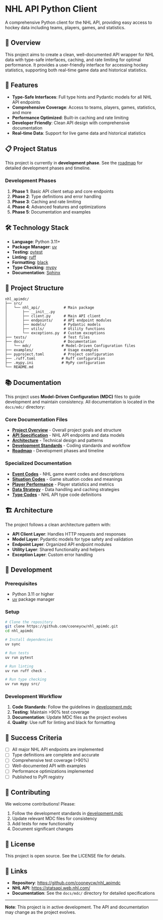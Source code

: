 # NHL API Python Client

A comprehensive Python client for the NHL API, providing easy access to hockey data including teams, players, games, and statistics.

## 🏒 Overview

This project aims to create a clean, well-documented API wrapper for NHL data with type-safe interfaces, caching, and rate limiting for optimal performance. It provides a user-friendly interface for accessing hockey statistics, supporting both real-time game data and historical statistics.

## 🚀 Features

- **Type-Safe Interfaces**: Full type hints and Pydantic models for all NHL API endpoints
- **Comprehensive Coverage**: Access to teams, players, games, statistics, and more
- **Performance Optimized**: Built-in caching and rate limiting
- **Developer Friendly**: Clean API design with comprehensive documentation
- **Real-time Data**: Support for live game data and historical statistics

## 📋 Project Status

This project is currently in **development phase**. See the [roadmap](./docs/mdc/roadmap.mdc) for detailed development phases and timeline.

### Development Phases
1. **Phase 1**: Basic API client setup and core endpoints
2. **Phase 2**: Type definitions and error handling  
3. **Phase 3**: Caching and rate limiting
4. **Phase 4**: Advanced features and optimizations
5. **Phase 5**: Documentation and examples

## 🛠️ Technology Stack

- **Language**: Python 3.11+
- **Package Manager**: [uv](https://github.com/astral-sh/uv)
- **Testing**: [pytest](https://pytest.org/)
- **Linting**: [ruff](https://github.com/astral-sh/ruff)
- **Formatting**: [black](https://black.readthedocs.io/)
- **Type Checking**: [mypy](https://mypy-lang.org/)
- **Documentation**: [Sphinx](https://www.sphinx-doc.org/)

## 📁 Project Structure

```
nhl_apimdc/
├── src/
│   └── nhl_api/           # Main package
│       ├── __init__.py
│       ├── client.py      # Main API client
│       ├── endpoints/     # API endpoint modules
│       ├── models/        # Pydantic models
│       ├── utils/         # Utility functions
│       └── exceptions.py  # Custom exceptions
├── tests/                 # Test files
├── docs/                  # Documentation
│   └── mdc/              # Model-Driven Configuration files
├── examples/              # Usage examples
├── pyproject.toml         # Project configuration
├── .ruff.toml            # Ruff configuration
├── .mypy.ini             # MyPy configuration
└── README.md
```

## 📚 Documentation

This project uses **Model-Driven Configuration (MDC)** files to guide development and maintain consistency. All documentation is located in the `docs/mdc/` directory:

### Core Documentation Files

- **[Project Overview](./docs/mdc/project.mdc)** - Overall project goals and structure
- **[API Specification](./docs/mdc/api.mdc)** - NHL API endpoints and data models
- **[Architecture](./docs/mdc/architecture.mdc)** - Technical design and patterns
- **[Development Standards](./docs/mdc/development.mdc)** - Coding standards and workflow
- **[Roadmap](./docs/mdc/roadmap.mdc)** - Development phases and timeline

### Specialized Documentation

- **[Event Codes](./docs/mdc/event.mdc)** - NHL game event codes and descriptions
- **[Situation Codes](./docs/mdc/situation.mdc)** - Game situation codes and meanings
- **[Player Performance](./docs/mdc/player_performance.mdc)** - Player statistics and metrics
- **[Data Strategy](./docs/mdc/data_strategy.mdc)** - Data handling and caching strategies
- **[Type Codes](./docs/mdc/typecode.mdc)** - NHL API type code definitions

## 🏗️ Architecture

The project follows a clean architecture pattern with:

- **API Client Layer**: Handles HTTP requests and responses
- **Model Layer**: Pydantic models for type safety and validation
- **Endpoint Layer**: Organized API endpoint modules
- **Utility Layer**: Shared functionality and helpers
- **Exception Layer**: Custom error handling

## 🧪 Development

### Prerequisites

- Python 3.11 or higher
- [uv](https://github.com/astral-sh/uv) package manager

### Setup

```bash
# Clone the repository
git clone https://github.com/cooneycw/nhl_apimdc.git
cd nhl_apimdc

# Install dependencies
uv sync

# Run tests
uv run pytest

# Run linting
uv run ruff check .

# Run type checking
uv run mypy src/
```

### Development Workflow

1. **Code Standards**: Follow the guidelines in [development.mdc](./docs/mdc/development.mdc)
2. **Testing**: Maintain >90% test coverage
3. **Documentation**: Update MDC files as the project evolves
4. **Quality**: Use ruff for linting and black for formatting

## 🎯 Success Criteria

- [ ] All major NHL API endpoints are implemented
- [ ] Type definitions are complete and accurate
- [ ] Comprehensive test coverage (>90%)
- [ ] Well-documented API with examples
- [ ] Performance optimizations implemented
- [ ] Published to PyPI registry

## 🤝 Contributing

We welcome contributions! Please:

1. Follow the development standards in [development.mdc](./docs/mdc/development.mdc)
2. Update relevant MDC files for consistency
3. Add tests for new functionality
4. Document significant changes

## 📄 License

This project is open source. See the LICENSE file for details.

## 🔗 Links

- **Repository**: https://github.com/cooneycw/nhl_apimdc
- **NHL API**: https://statsapi.web.nhl.com/
- **Documentation**: See the `docs/mdc/` directory for detailed specifications

---

**Note**: This project is in active development. The API and documentation may change as the project evolves.
